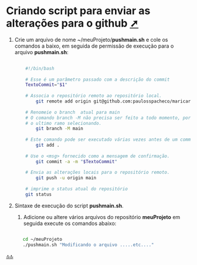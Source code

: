 <div class="header" id="myHeader">
  <div class="navbar" w3-include-html="/menu.inc"> </div>
</div>
<div class="title"><script> document.write(document.title);</script></div>  
<main>
<!-- markdownlint-disable-next-line -->
<span id="topo"><span>

# Criando script para enviar as alterações para o github <a href="criando_script_para_enviar_as_alteracoes_para_o_github.html" target="_blank" title="Pressione aqui para expandir este documento em nova aba." >  ➚ </a>

1. Crie um arquivo de nome ~/meuProjeto/**pushmain.sh** e cole os comandos a baixo, em seguida de permissão de execução para o arquivo **pushmain.sh**:

    ```sh
        
        #!/bin/bash
        
        # Esse é um parâmetro passado com a descrição do commit
        TextoCommit="$1"  
        
        # Associa o repositório remoto ao repositório local.          
            git remote add origin git@github.com:paulosspacheco/maricarai.git
        
        # Renomeie o branch  atual para main
        # O comando branch -M não precisa ser feito a todo momento, porque o git sempre envia para
        # o ultimo ramo selecionando.
            git branch -M main  
        
        # Este comando pode ser executado várias vezes antes de um commit.  
            git add .
        
        # Use o <msg> fornecido como a mensagem de confirmação. 
            git commit -a -m "$TextoCommit"
        
        # Envia as alterações locais para o repositório remoto.
            git push -u origin main                  
        
        # imprime o status atual do repositório
        git status  
    
    
    ```

2. Sintaxe de execução do script **pushmain.sh**.
   1. Adicione ou altere vários arquivos do repositório  **meuProjeto** em seguida execute os comandos abaixo:

   ```sh

      cd ~/meuProjeto
      ./pushmain.sh "Modificando o arquivo .....etc...."

   ```

</main>

<!-- markdownlint-disable-next-line -->
<script>  includeHTML(); FixHeader(window,"myHeader"); </script>
[🔝🔝](#topo "Retorna ao topo")
